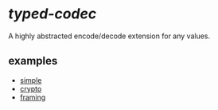 # _typed-codec_

A highly abstracted encode/decode extension for any values.

## examples

- [simple](./tests/simple.rs)
- [crypto](./tests/crypto.rs)
- [framing](./tests/framing.rs)
